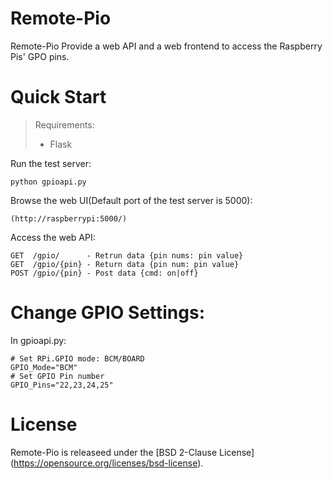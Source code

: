 # Remote-Pio
Remote-Pio Provide a web API and a web frontend to access the Raspberry Pis' GPO pins.

# Quick Start
> Requirements:
> * Flask

Run the test server:
```
python gpioapi.py
```

Browse the web UI(Default port of the test server is 5000):
```
(http://raspberrypi:5000/)
```

Access the web API:
```
GET  /gpio/      - Retrun data {pin nums: pin value}
GET  /gpio/{pin} - Return data {pin num: pin value}
POST /gpio/{pin} - Post data {cmd: on|off}
```

# Change GPIO Settings:
In gpioapi.py:
```
# Set RPi.GPIO mode: BCM/BOARD
GPIO_Mode="BCM"
# Set GPIO Pin number
GPIO_Pins="22,23,24,25"
```

# License
Remote-Pio is releaseed under the [BSD 2-Clause License] (https://opensource.org/licenses/bsd-license). 
